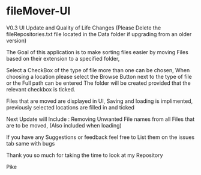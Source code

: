 # fileMover-UI

V0.3 UI Update and Quality of Life Changes
(Please Delete the fileRepositories.txt file located in the Data folder if upgrading from an older version)

The Goal of this application is to make sorting  files easier by moving Files based on their extension to a specified folder, 


Select a CheckBox of the type of file more than one can be chosen,
When choosing a location please select the Browse Button next to the type of file or the Full path can be entered 
The folder will be created provided that the relevant checkbox is ticked.


Files that are moved are displayed in UI, 
Saving and loading is implimented, previously selected locations are filled in and ticked


Next Update will Include :
Removing Unwanted File names from all Files that are to be moved, (Also included when loading)

If you have any Suggestions or feedback feel free to List them on the issues tab same with bugs 

Thank you so much for taking the time to look at my Repository 

Pike
